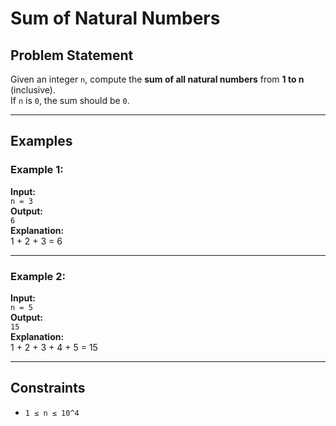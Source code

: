 # Sum of Natural Numbers

## Problem Statement

Given an integer `n`, compute the **sum of all natural numbers** from **1 to n** (inclusive).  
If `n` is `0`, the sum should be `0`.

---

## Examples

### Example 1:

**Input:**  
`n = 3`  
**Output:**  
`6`  
**Explanation:**  
1 + 2 + 3 = 6

---

### Example 2:

**Input:**  
`n = 5`  
**Output:**  
`15`  
**Explanation:**  
1 + 2 + 3 + 4 + 5 = 15

---

## Constraints

- `1 ≤ n ≤ 10^4`
